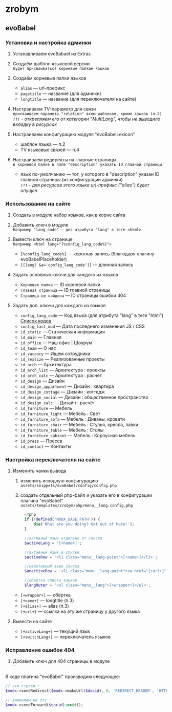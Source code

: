 # zrobym

## evoBabel

### Установка и настройка админки

1. Устанавливаем evoBabael из Extras

2. Создаём шаблон языковой версии  
   `будет присваиваться корневым папкам языков`

3. Создаём корневые папки языков

   - `alias` — url-префикс
   - `pagetitle` — название (для админки)
   - `longtitle` — название (для переключателя на сайте)

4. Настраиваем TV-параметр для связи  
   `присваиваем параметр "relation" всем шаблонам, кроме языков (п.2)`  
   _**`!!!`** - открепляем его от категории "MultiLang", чтобы не выводило вкладку в ресурсах_

5. Настраиваем конфигурацию модуля "evoBabelLexicon"

   - шаблон языка — п.2
   - TV языковых связей — п.4

6. Настраиваем редиректы на главные страницы  
   `в корневой папке в поле "description" указать ID главной страницы`

   - язык по-умолчанию — тот, у которого в "description" указан ID главной страницы (из конфигурации админки)  
     _**`!!!`** - для ресурсов этого языка url-префикс ("alias") будет опущен_

### Использование на сайте

1. Создать в модуле набор языков, как в корне сайта

2. Добавить ключ в модуле  
   `Например "lang_code" — для атрибута "lang" в теге <html>`

3. Вывести ключ на странице  
   `Например <html lang="[%config_lang_code%]">`

   - `[%config_lang_code%]` — короткая запись (благодаря плагину evoBabelPlaceholder)
   - `[[lang? &a='config_lang_code']]` — длинная запись

4. Задать основные ключи для каждого из языков

   - `Корневая папка` — ID корневой папки
   - `Главная страница` — ID главной страницы
   - `Страница не найдена` — ID страницы ошибки 404

5. Задать доп. ключи для каждого из языков

   - `config_lang_code` — Код языка (для атрибута "lang" в теге "html")  
     [Список кодов](http://htmlbook.ru/html/value/lang)
   - `config_last_mod` — Дата последнего изменения JS / CSS
   - `id_static` — Статическая информация
   - `id_main` — Главная
   - `id_office` — Наш офис | Шоурум
   - `id_team` — О нас
   - `id_vacancy` — Ищем сотрудника
   - `id_realize` — Реализованные проекты
   - `id_arch` — Архитектура
   - `id_arch_list` — Архитектура : проекты
   - `id_arch_calc` — Архитектура : расчёт
   - `id_design` — Дизайн
   - `id_design_appartment` — Дизайн : квартира
   - `id_design_cottage` — Дизайн : коттедж
   - `id_design_social` — Дизайн : общественное пространство
   - `id_design_calc` — Дизайн : расчёт
   - `id_furniture` — Мебель
   - `id_furniture_light` — Мебель : Свет
   - `id_furniture_sofa` — Мебель : Диваны, кровати
   - `id_furniture_chair` — Мебель : Стулья, кресла, лавки
   - `id_furniture_table` — Мебель : Столы
   - `id_furniture_cabinet` — Мебель : Корпусная мебель
   - `id_press` — Пресса
   - `id_contact` — Контакты

### Настройка переключателя на сайте

1. Изменить чанки вывода

   1. изменить исходную конфигурацию  
      `assets/snippets/evoBabel/config/config.php`

   2. создать отдельный php-файл и указать его в конфигурации плагина "evoBabel"  
      `assets/templates/zrobym/php/menu__lang.config.php`

   ```php
        <?php
        if (!defined('MODX_BASE_PATH')) {
            die('What are you doing? Get out of here!');
        }

        //активный язык отдельно от списка
        $activeLang = '[+name+]';

        //активный язык в списке
        $activeRow = '<li class="menu__lang-point">[+name+]</li>';

        //неактивный язык списка
        $unactiveRow = '<li class="menu__lang-point"><a href="[+url+]" class="menu__lang-link">[+name+]</a></li>';

        //обертка списка языков
        $langOuter = '<ul class="menu__lang">[+wrapper+]</ul>';
   ```

   - `[+wrapper+]` — обёртка
   - `[+name+]` — longtitle (п.3)
   - `[+alias+]` — alias (п.3)
   - `[+url+]` — ссылка на эту же страницу у другого языка

2. Вывести на сайте
   - `[+activeLang+]` — текущий язык
   - `[+switchLang+]` — переключатель языков

### Исправление ошибок 404

1. Добавить ключ для 404 страницы в модуле  
   ``

В коде плагина "evoBabel" производим следующее:

```php
// эти строки :
$modx->sendRedirect($modx->makeUrl($docid), 0, 'REDIRECT_HEADER', 'HTTP/1.0 404 Not Found');exit();

// заменяем на эту :
$modx->sendForward($docid);exit();
```
